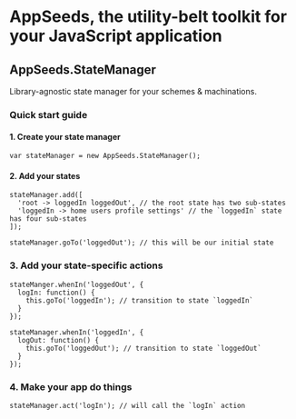 AppSeeds, the utility-belt toolkit for your JavaScript application
========

## AppSeeds.StateManager

Library-agnostic state manager for your schemes & machinations.

### Quick start guide

#### 1. Create your state manager

    var stateManager = new AppSeeds.StateManager();

#### 2. Add your states

    stateManager.add([
      'root -> loggedIn loggedOut', // the root state has two sub-states
      'loggedIn -> home users profile settings' // the `loggedIn` state has four sub-states
    ]);
  
    stateManager.goTo('loggedOut'); // this will be our initial state
  
### 3. Add your state-specific actions

    stateManger.whenIn('loggedOut', {
      logIn: function() {
        this.goTo('loggedIn'); // transition to state `loggedIn`
      }
    });

    stateManager.whenIn('loggedIn', {
      logOut: function() {
        this.goTo('loggedOut'); // transition to state `loggedOut`
      }
    });
  
### 4. Make your app do things

    stateManager.act('logIn'); // will call the `logIn` action
  
